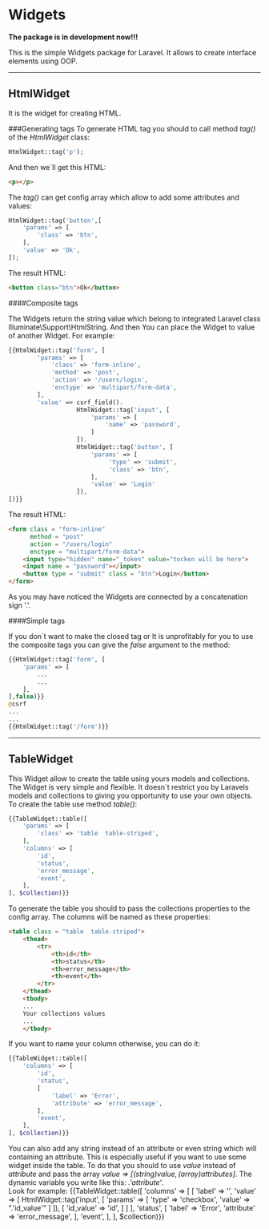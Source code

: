# Widgets
**The package is in development now!!!**

This is the simple Widgets package for Laravel. It allows to create interface elements using OOP.
***
HtmlWidget
-----------------------------------
It is the widget for creating HTML.

###Generating tags
To generate HTML tag you should to call method _tag()_ of the _HtmlWidget_ class:
```php
HtmlWidget::tag('p');
```
And then we`ll get this HTML:
```html
<p></p>
```

The _tag()_ can get config array which allow to add some attributes and values:
```php
HtmlWidget::tag('button',[
    'params' => [
        'class' => 'btn',
    ],
    'value' => 'Ok',
]);
```
The result HTML:
```html
<button class="btn">Ok</button>
```

####Composite tags

The Widgets return the string value which belong to integrated Laravel class Illuminate\Support\HtmlString. And then
You can place the Widget to value of another Widget. For example:
```php
{{HtmlWidget::tag('form', [
        'params' => [
            'class' => 'form-inline',
            'method' => 'post',
            'action' => '/users/login',
            'enctype' => 'multipart/form-data',
        ],
        'value' => csrf_field().
                   HtmlWidget::tag('input', [
                       'params' => [
                           'name' => 'password',
                       ]
                   ]).
                   HtmlWidget::tag('button', [
                       'params' => [
                            'type' => 'submit',
                            'class' => 'btn',
                       ],
                       'value' => 'Login'
                   ]),
])}}
```

The result HTML:
```html
<form class = "form-inline"
      method = "post"
      action = "/users/login"
      enctype = "multipart/form-data">
    <input type="hidden" name="_token" value="tocken will be here">
    <input name = "password"></input>
    <button type = "submit" class = "btn">Login</button>
</form>
```
As you may have noticed the Widgets are connected by a concatenation sign '.'. 

####Simple tags

If you don`t want to make the closed tag or It is unprofitably for you to use the composite tags you can give the _false_ 
argument to the method:
```php
{{HtmlWidget::tag('form', [
    'params' => [
        ...
        ...
    ], 
],false)}}
@csrf
...
...
{{HtmlWidget::tag('/form')}}
```
***
TableWidget
-----------------------------------
This Widget allow to create the table using yours models and collections. The Widget is very simple and flexible. It 
doesn`t restrict you by Laravels models and collections to giving you opportunity to use your own objects.
To create the table use method _table()_:
```php
{{TableWidget::table([
    'params' => [
        'class' => 'table  table-striped',
    ],
    'columns' => [
        'id',
        'status',
        'error_message',
        'event',
    ],
], $collection)}}
```
To generate the table you should to pass the collections properties to the config array. The columns will be named as 
these properties:
```html
<table class = "table  table-striped">
    <thead>
        <tr>
            <th>id</th>
            <th>status</th>
            <th>error_message</th>
            <th>event</th>
        </tr>
    </thead>
    <tbody>
    ...
    Your collections values
    ...
    </tbody>
```
If you want to name your column otherwise, you can do it:
```php
{{TableWidget::table([
    'columns' => [
        'id',
        'status',
        [
            'label' => 'Error',
            'attribute' => 'error_message',
        ],
        'event',
    ],
], $collection)}}
```
You can also add any string instead of an attribute or even string which will containing an attribute. This is 
especially useful if you want to use some widget inside the table.
To do that you should to use _value_ instead of _attribute_ and pass the array _value => [(string)$value, 
(array)$attributes]_. The dynamic variable you write like this: _.'attribute'_.   
Look for example:
{{TableWidget::table([
    'columns' => [
        [
            'label' => '',
            'value' => [
                HtmlWidget::tag('input', [
                    'params' => [
                        'type' => 'checkbox',
                        'value' => ".'id_value'"
                    ]
                ]),
                [
                    'id_value' => 'id',
                ]
            ]
        ],
        'status',
        [
            'label' => 'Error',
            'attribute' => 'error_message',
        ],
        'event',
    ],
], $collection)}}
```